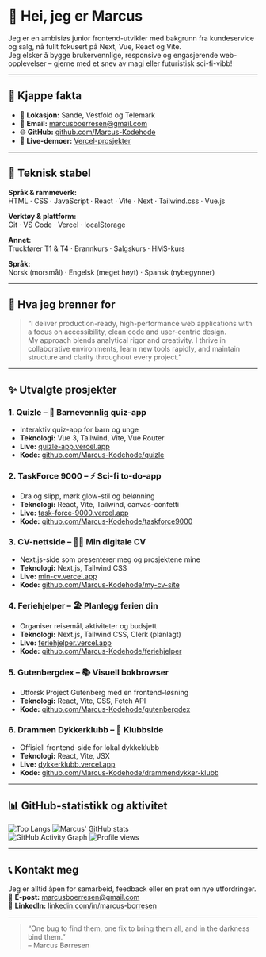 # 👋 Hei, jeg er Marcus

Jeg er en ambisiøs junior frontend-utvikler med bakgrunn fra kundeservice og salg, nå fullt fokusert på Next, Vue, React og Vite.  
Jeg elsker å bygge brukervennlige, responsive og engasjerende web-opplevelser – gjerne med et snev av magi eller futuristisk sci-fi-vibb!

---

## 🚀 Kjappe fakta

- 📍 **Lokasjon:** Sande, Vestfold og Telemark  
- 📧 **Email:** marcusboerresen@gmail.com  
- 🌐 **GitHub:** [github.com/Marcus-Kodehode](https://github.com/Marcus-Kodehode)  
- 🚀 **Live-demoer:** [Vercel-prosjekter](https://vercel.com/marcus-boerresens-projects)

---

## 🔧 Teknisk stabel

**Språk & rammeverk:**  
HTML · CSS · JavaScript · React · Vite · Next · Tailwind.css · Vue.js

**Verktøy & plattform:**  
Git · VS Code · Vercel · localStorage

**Annet:**  
Truckfører T1 & T4 · Brannkurs · Salgskurs · HMS-kurs

**Språk:**  
Norsk (morsmål) · Engelsk (meget høyt) · Spansk (nybegynner)

---

## 🎯 Hva jeg brenner for

> “I deliver production-ready, high-performance web applications with a focus on accessibility, clean code and user-centric design.  
> My approach blends analytical rigor and creativity. I thrive in collaborative environments, learn new tools rapidly, and maintain structure and clarity throughout every project.”

---

## ✨ Utvalgte prosjekter

### 1. Quizle – 🦊 Barnevennlig quiz-app  
- Interaktiv quiz-app for barn og unge  
- **Teknologi:** Vue 3, Tailwind, Vite, Vue Router  
- **Live:** [quizle-app.vercel.app](https://quizle-app.vercel.app/)  
- **Kode:** [github.com/Marcus-Kodehode/quizle](https://github.com/Marcus-Kodehode/quizle)

### 2. TaskForce 9000 – ⚡ Sci-fi to-do-app  
- Dra og slipp, mørk glow-stil og belønning  
- **Teknologi:** React, Vite, Tailwind, canvas-confetti  
- **Live:** [task-force-9000.vercel.app](https://task-force-9000.vercel.app/)  
- **Kode:** [github.com/Marcus-Kodehode/taskforce9000](https://github.com/Marcus-Kodehode/taskforce9000)

### 3. CV-nettside – 👨‍💼 Min digitale CV  
- Next.js-side som presenterer meg og prosjektene mine  
- **Teknologi:** Next.js, Tailwind CSS  
- **Live:** [min-cv.vercel.app](https://min-cv.vercel.app/)  
- **Kode:** [github.com/Marcus-Kodehode/my-cv-site](https://github.com/Marcus-Kodehode/my-cv-site)

### 4. Feriehjelper – 🏖️ Planlegg ferien din  
- Organiser reisemål, aktiviteter og budsjett  
- **Teknologi:** Next.js, Tailwind CSS, Clerk (planlagt)  
- **Live:** [feriehjelper.vercel.app](https://feriehjelper.vercel.app/)  
- **Kode:** [github.com/Marcus-Kodehode/feriehjelper](https://github.com/Marcus-Kodehode/feriehjelper)

### 5. Gutenbergdex – 📚 Visuell bokbrowser  
- Utforsk Project Gutenberg med en frontend-løsning  
- **Teknologi:** React, Vite, CSS, Fetch API  
- **Kode:** [github.com/Marcus-Kodehode/gutenbergdex](https://github.com/Marcus-Kodehode/gutenbergdex)

### 6. Drammen Dykkerklubb – 🌊 Klubbside  
- Offisiell frontend-side for lokal dykkeklubb  
- **Teknologi:** React, Vite, JSX  
- **Live:** [dykkerklubb.vercel.app](https://dykkerklubb.vercel.app/)  
- **Kode:** [github.com/Marcus-Kodehode/drammendykker-klubb](https://github.com/Marcus-Kodehode/drammendykker-klubb)

---

## 📊 GitHub-statistikk og aktivitet

![Top Langs](https://github-readme-stats.vercel.app/api/top-langs/?username=Marcus-Kodehode&layout=compact)
![Marcus' GitHub stats](https://github-readme-stats.vercel.app/api?username=Marcus-Kodehode&show_icons=true&theme=tokyonight)  
![GitHub Activity Graph](https://github-readme-activity-graph.vercel.app/graph?username=Marcus-Kodehode&theme=tokyo-night) 
![Profile views](https://komarev.com/ghpvc/?username=Marcus-Kodehode&color=blueviolet)

---

## 📞 Kontakt meg

Jeg er alltid åpen for samarbeid, feedback eller en prat om nye utfordringer.  
📧 **E-post:** marcusboerresen@gmail.com  
💼 **LinkedIn:** [linkedin.com/in/marcus-borresen](https://www.linkedin.com/)

---

> “One bug to find them, one fix to bring them all, and in the darkness bind them.”  
> – Marcus Børresen

